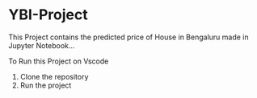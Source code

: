 # YBI-Project

This Project contains the predicted price of House in Bengaluru made in Jupyter Notebook...

To Run this Project on Vscode
1. Clone the repository
2. Run the project
